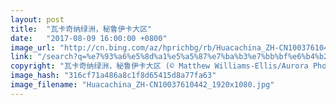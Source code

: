 ```yaml
---
layout: post
title:  "瓦卡奇纳绿洲，秘鲁伊卡大区"
date:   "2017-08-09 16:00:00 +0800"
image_url: "http://cn.bing.com/az/hprichbg/rb/Huacachina_ZH-CN10037610442_1920x1080.jpg"
link: "/search?q=%e7%93%a6%e5%8d%a1%e5%a5%87%e7%ba%b3%e7%bb%bf%e6%b4%b2&form=hpcapt&mkt=zh-cn"
copyright: "瓦卡奇纳绿洲，秘鲁伊卡大区 (© Matthew Williams-Ellis/Aurora Photos)"
image_hash: "316cf71a486a8c1f8d65415d8a77fa63"
image_filename: "Huacachina_ZH-CN10037610442_1920x1080.jpg"
---
```

